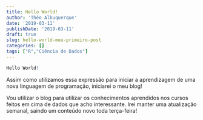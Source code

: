 ```yaml
---
title: Hello World!
author: 'Théo Albuquerque'
date: '2019-03-11'
publishDate: '2019-03-11'
draft: true
slug: hello-world-meu-primeiro-post
categories: []
tags: ["R","Ciência de Dados"]
---
```


```r
Hello World!
```

<!--more-->

Assim como utilizamos essa expressão para iniciar a aprendizagem de uma nova linguagem de programação, iniciarei o meu blog!

Vou utilizar o blog para utilizar os conhecimentos aprendidos nos cursos feitos em cima de dados que acho interessante. Irei manter uma atualização semanal, saindo um conteúdo novo toda terça-feira!

